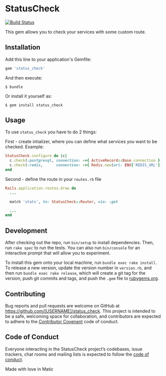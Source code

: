 # StatusCheck

[![Build Status](https://travis-ci.org/matic-insurance/status_check.svg?branch=master)](https://travis-ci.org/matic-insurance/status_check)

This gem allows you to check your services with some custom route.

## Installation

Add this line to your application's Gemfile:

```ruby
gem 'status_check'
```

And then execute:

    $ bundle

Or install it yourself as:

    $ gem install status_check

## Usage

To use `status_check` you have to do 2 things:

First - create intializer, where you can define what services you want to be checked.
Example:
```ruby
StatusCheck.configure do |c|
  c.check(:postgresql, connection: ->{ ActiveRecord::Base.connection })
  c.check(:redis,      connection: ->{ Redis.new(url: ENV['REDIS_URL']) })
end
```

Second - define the route in your `routes.rb` file
```ruby
Rails.application.routes.draw do
  ...

  match 'stats', to: StatusCheck::Router, via: :get

  ...
end
```

## Development

After checking out the repo, run `bin/setup` to install dependencies. Then, run `rake spec` to run the tests. You can also run `bin/console` for an interactive prompt that will allow you to experiment.

To install this gem onto your local machine, run `bundle exec rake install`. To release a new version, update the version number in `version.rb`, and then run `bundle exec rake release`, which will create a git tag for the version, push git commits and tags, and push the `.gem` file to [rubygems.org](https://rubygems.org).

## Contributing

Bug reports and pull requests are welcome on GitHub at https://github.com/[USERNAME]/status_check. This project is intended to be a safe, welcoming space for collaboration, and contributors are expected to adhere to the [Contributor Covenant](http://contributor-covenant.org) code of conduct.

## Code of Conduct

Everyone interacting in the StatusCheck project’s codebases, issue trackers, chat rooms and mailing lists is expected to follow the [code of conduct](https://github.com/[USERNAME]/status_check/blob/master/CODE_OF_CONDUCT.md).

Made with love in Matic
